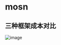 # mosn

## 三种框架成本对比

![image](https://github.com/user-attachments/assets/93eeed0e-fbbc-4800-9c92-46e23fd6e320)
